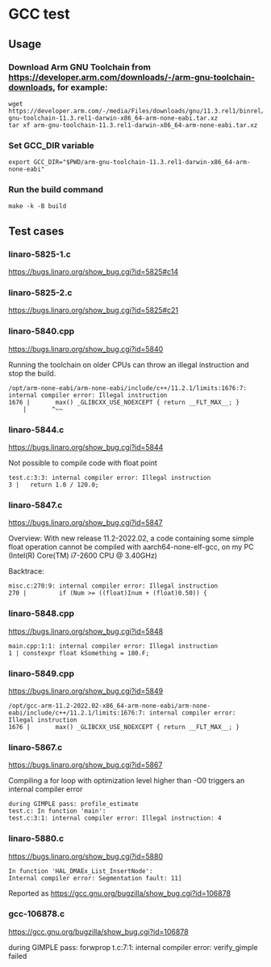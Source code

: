 # GCC test

## Usage

### Download Arm GNU Toolchain from https://developer.arm.com/downloads/-/arm-gnu-toolchain-downloads, for example:

    wget https://developer.arm.com/-/media/Files/downloads/gnu/11.3.rel1/binrel/arm-gnu-toolchain-11.3.rel1-darwin-x86_64-arm-none-eabi.tar.xz
    tar xf arm-gnu-toolchain-11.3.rel1-darwin-x86_64-arm-none-eabi.tar.xz

### Set GCC_DIR variable

    export GCC_DIR="$PWD/arm-gnu-toolchain-11.3.rel1-darwin-x86_64-arm-none-eabi"

### Run the build command

    make -k -B build

## Test cases

### linaro-5825-1.c

https://bugs.linaro.org/show_bug.cgi?id=5825#c14

### linaro-5825-2.c

https://bugs.linaro.org/show_bug.cgi?id=5825#c21

### linaro-5840.cpp

https://bugs.linaro.org/show_bug.cgi?id=5840

Running the toolchain on older CPUs can throw an illegal instruction and stop the build.

    /opt/arm-none-eabi/arm-none-eabi/include/c++/11.2.1/limits:1676:7: internal compiler error: Illegal instruction
    1676 |       max() _GLIBCXX_USE_NOEXCEPT { return __FLT_MAX__; }
        |       ^~~

### linaro-5844.c

https://bugs.linaro.org/show_bug.cgi?id=5844

Not possible to compile code with float point

    test.c:3:3: internal compiler error: Illegal instruction
    3 |   return 1.0 / 120.0;

### linaro-5847.c

https://bugs.linaro.org/show_bug.cgi?id=5847

Overview: 
With new release 11.2-2022.02, a code containing some simple float operation cannot be compiled with aarch64-none-elf-gcc, on my PC (Intel(R) Core(TM) i7-2600 CPU @ 3.40GHz)

Backtrace:

    misc.c:270:9: internal compiler error: Illegal instruction
    270 |         if (Num >= ((float)Inum + (float)0.50)) {

### linaro-5848.cpp

https://bugs.linaro.org/show_bug.cgi?id=5848

    main.cpp:1:1: internal compiler error: Illegal instruction
    1 | constexpr float kSomething = 180.F;

### linaro-5849.cpp

https://bugs.linaro.org/show_bug.cgi?id=5849

    /opt/gcc-arm-11.2-2022.02-x86_64-arm-none-eabi/arm-none-eabi/include/c++/11.2.1/limits:1676:7: internal compiler error: Illegal instruction
    1676 |       max() _GLIBCXX_USE_NOEXCEPT { return __FLT_MAX__; }

### linaro-5867.c

https://bugs.linaro.org/show_bug.cgi?id=5867

Compiling a for loop with optimization level higher than -O0 triggers an internal compiler error

    during GIMPLE pass: profile_estimate
    test.c: In function 'main':
    test.c:3:1: internal compiler error: Illegal instruction: 4

### linaro-5880.c

https://bugs.linaro.org/show_bug.cgi?id=5880

    In function 'HAL_DMAEx_List_InsertNode':
    Internal compiler error: Segmentation fault: 11]

Reported as https://gcc.gnu.org/bugzilla/show_bug.cgi?id=106878

### gcc-106878.c

https://gcc.gnu.org/bugzilla/show_bug.cgi?id=106878

during GIMPLE pass: forwprop
t.c:7:1: internal compiler error: verify_gimple failed
